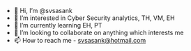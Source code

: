 - 👋 Hi, I’m @svsasank
- 👀 I’m interested in Cyber Security analytics, TH, VM, EH
- 🌱 I’m currently learning EH, PT
- 💞️ I’m looking to collaborate on anything which interests me
- 📫 How to reach me - svsasank@hotmail.com

<!---
svsasank/svsasank is a ✨ special ✨ repository because its `README.md` (this file) appears on your GitHub profile.
You can click the Preview link to take a look at your changes.
--->
